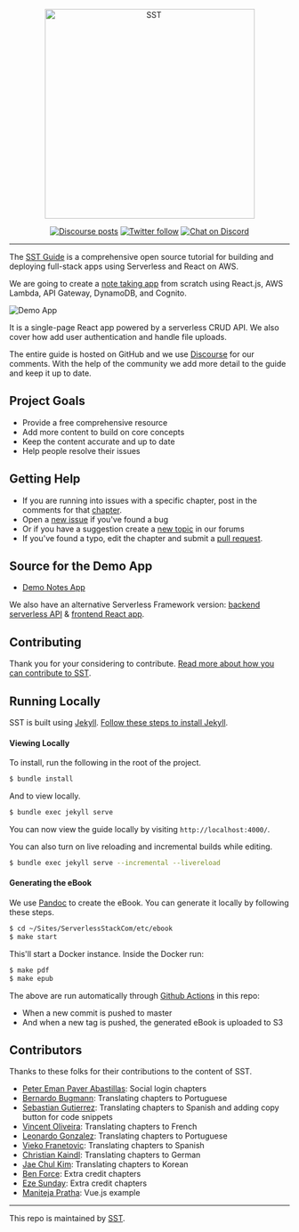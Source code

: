 <p style="text-align: center;">
  <a href="https://sst.dev/">
    <img alt="SST" src="https://raw.githubusercontent.com/serverless-stack/identity/main/variants/sst-full.svg" width="377" />
  </a>
</p>

<p style="text-align: center;">
  <a href="https://discourse.sst.dev"><img alt="Discourse posts" src="https://img.shields.io/discourse/https/discourse.sst.dev/posts.svg?style=for-the-badge" /></a>
  <a href="https://twitter.com/SST_dev"><img alt="Twitter follow" src="https://img.shields.io/twitter/follow/SST_dev.svg?label=twitter&style=for-the-badge" /></a>
  <a href="https://sst.dev/discord"><img alt="Chat on Discord" src="https://img.shields.io/discord/983865673656705025?style=for-the-badge" /></a> 
</p>

---

The [SST Guide](https://sst.dev/guide.html) is a comprehensive open source tutorial for building and deploying full-stack apps using Serverless and React on AWS.

We are going to create a [note taking app](https://demo.sst.dev) from scratch using React.js, AWS Lambda, API Gateway, DynamoDB, and Cognito.

![Demo App](assets/completed-app-desktop.png)

It is a single-page React app powered by a serverless CRUD API. We also cover how add user authentication and handle file uploads.

The entire guide is hosted on GitHub and we use [Discourse][discourse] for our comments. With the help of the community we add more detail to the guide and keep it up to date.

## Project Goals

- Provide a free comprehensive resource
- Add more content to build on core concepts
- Keep the content accurate and up to date
- Help people resolve their issues

## Getting Help

- If you are running into issues with a specific chapter, post in the comments for that [chapter][discourse].
- Open a [new issue](../../issues/new) if you've found a bug
- Or if you have a suggestion create a [new topic][discourse] in our forums
- If you've found a typo, edit the chapter and submit a [pull request][pr].

## Source for the Demo App

- [Demo Notes App](https://github.com/serverless-stack/demo-notes-app)

We also have an alternative Serverless Framework version: [backend serverless API](https://github.com/AnomalyInnovations/serverless-stack-demo-api) & [frontend React app](https://github.com/AnomalyInnovations/serverless-stack-demo-client).

## Contributing

Thank you for your considering to contribute. [Read more about how you can contribute to SST][contributing].

## Running Locally

SST is built using [Jekyll](https://jekyllrb.com). [Follow these steps to install Jekyll](https://jekyllrb.com/docs/installation/).

#### Viewing Locally

To install, run the following in the root of the project.

```bash
$ bundle install
```

And to view locally.

```bash
$ bundle exec jekyll serve
```

You can now view the guide locally by visiting `http://localhost:4000/`.

You can also turn on live reloading and incremental builds while editing.

```bash
$ bundle exec jekyll serve --incremental --livereload
```

#### Generating the eBook

We use [Pandoc](https://pandoc.org) to create the eBook. You can generate it locally by following these steps.

```bash
$ cd ~/Sites/ServerlessStackCom/etc/ebook
$ make start
```

This'll start a Docker instance. Inside the Docker run:

```bash
$ make pdf
$ make epub
```

The above are run automatically through [Github Actions](https://github.com/AnomalyInnovations/serverless-stack-com/actions) in this repo:

- When a new commit is pushed to master
- And when a new tag is pushed, the generated eBook is uploaded to S3

<!--
## Sponsors

[**Sponsor SST on GitHub**](https://github.com/sponsors/jayair) if you've found this guide useful or would like to be an official supporter. [A big thanks to our supporters](https://sst.dev/sponsors.html)!
-->

## Contributors

Thanks to these folks for their contributions to the content of SST.

- [Peter Eman Paver Abastillas](https://github.com/jatazoulja): Social login chapters
- [Bernardo Bugmann](https://github.com/bernardobugmann): Translating chapters to Portuguese
- [Sebastian Gutierrez](https://github.com/pepas24): Translating chapters to Spanish and adding copy button for code snippets
- [Vincent Oliveira](https://github.com/vincentoliveira): Translating chapters to French
- [Leonardo Gonzalez](https://github.com/leogonzalez): Translating chapters to Portuguese
- [Vieko Franetovic](https://github.com/vieko): Translating chapters to Spanish
- [Christian Kaindl](https://github.com/christiankaindl): Translating chapters to German
- [Jae Chul Kim](https://github.com/bsg-bob): Translating chapters to Korean
- [Ben Force](https://twitter.com/theBenForce): Extra credit chapters
- [Eze Sunday](https://twitter.com/ezesundayeze): Extra credit chapters
- [Maniteja Pratha](https://twitter.com/PrataManitej): Vue.js example

---

This repo is maintained by [SST](https://sst.dev).

[discourse]: https://discourse.sst.dev
[contributing]: CONTRIBUTING.md
[pr]: ../../compare
